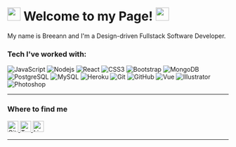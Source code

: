 <!-- <!--
**breeannb/breeannb** is a ✨ _special_ ✨ repository because its `README.md` (this file) appears on your GitHub profile. -->

<h1><img src="https://emojis.slackmojis.com/emojis/images/1596061043/9838/pusheen_blob.png?1596061043" width="30"/> Welcome to my Page! <img src="https://emojis.slackmojis.com/emojis/images/1467138982/607/octopus.png?1467138982" width="30"> </h1>

<p>My name is Breeann and I'm a Design-driven Fullstack Software Developer. </p>  

<h3>Tech I've worked with:</h3>

![JavaScript](https://img.shields.io/badge/-JavaScript-black?style=flat-square&logo=javascript)
![Nodejs](https://img.shields.io/badge/-Nodejs-black?style=flat-square&logo=Node.js)
![React](https://img.shields.io/badge/-React-black?style=flat-square&logo=react)
![CSS3](https://img.shields.io/badge/-CSS3-1572B6?style=flat-square&logo=css3)
![Bootstrap](https://img.shields.io/badge/-Bootstrap-563D7C?style=flat-square&logo=bootstrap)
![MongoDB](https://img.shields.io/badge/-MongoDB-black?style=flat-square&logo=mongodb)
![PostgreSQL](https://img.shields.io/badge/-PostgreSQL-336791?style=flat-square&logo=postgresql)
![MySQL](https://img.shields.io/badge/-MySQL-black?style=flat-square&logo=mysql)
![Heroku](https://img.shields.io/badge/-Heroku-430098?style=flat-square&logo=heroku)
![Git](https://img.shields.io/badge/-Git-black?style=flat-square&logo=git)
![GitHub](https://img.shields.io/badge/-GitHub-181717?style=flat-square&logo=github)
![Vue](https://img.shields.io/badge/-Vue-black?style=flat-square&logo=vue.js)
![Illustrator](https://img.shields.io/badge/-Illustrator-black?style=flat-square&logo=adobe-illustrator)
![Photoshop](https://img.shields.io/badge/-Photoshop-black?style=flat-square&logo=adobe-photoshop)

------------
<h3>Where to find me</h3>
<p>
    <a href="https://github.com/breeannb" target="_blank">
        <img alt="Github" src="https://img.shields.io/badge/GitHub-%2312100E.svg?&style=for-the-badge&logo=Github&logoColor=white" height="25"/>
    </a> 
    <a href="https://twitter.com/breeann_bee" target="_blank">
        <img alt="Twitter" src="https://img.shields.io/badge/twitter-%231DA1F2.svg?&style=for-the-badge&logo=twitter&logoColor=white" height="25"/>
        </a> 
    <a href="https://www.linkedin.com/in/breeannbolinsky/" target="_blank">
        <img alt="LinkedIn" src="https://img.shields.io/badge/linkedin-%230077B5.svg?&style=for-the-badge&logo=linkedin&logoColor=white" height="25" />
    </a> 
    
</p>

------------
